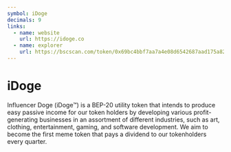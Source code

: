 ```yaml
---
symbol: iDoge
decimals: 9
links:
  - name: website
    url: https://idoge.co
  - name: explorer
    url: https://bscscan.com/token/0x69bc4bbf7aa7a4e08d6542687aad175a82d23fde
---
```


# iDoge

Influencer Doge (iDoge™) is a BEP-20 utility token that intends to produce easy passive income for our token holders by developing various profit-generating businesses in an assortment of different industries, such as art, clothing, entertainment, gaming, and software development. We aim to become the first meme token that pays a dividend to our tokenholders every quarter.
